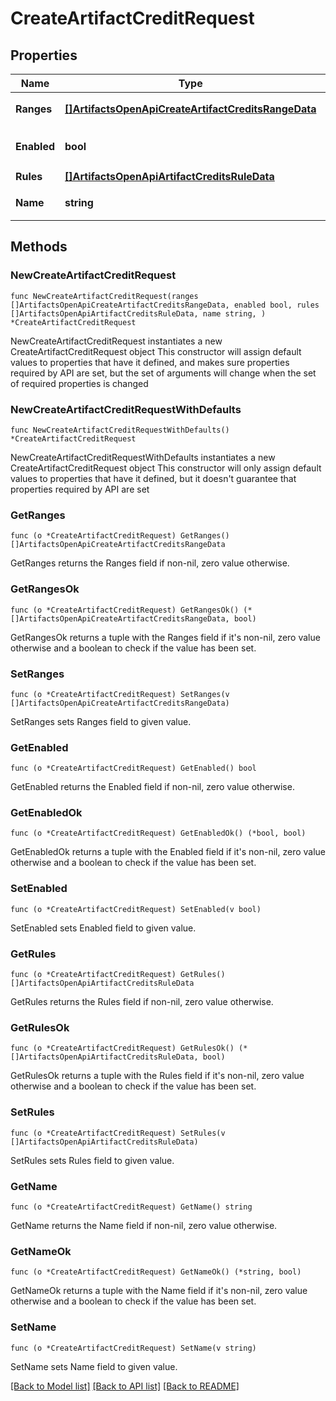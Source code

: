 # CreateArtifactCreditRequest

## Properties

Name | Type | Description | Notes
------------ | ------------- | ------------- | -------------
**Ranges** | [**[]ArtifactsOpenApiCreateArtifactCreditsRangeData**](ArtifactsOpenApiCreateArtifactCreditsRangeData.md) | 授信清单适用范围 | 
**Enabled** | **bool** | 是否启用 | [default to false]
**Rules** | [**[]ArtifactsOpenApiArtifactCreditsRuleData**](ArtifactsOpenApiArtifactCreditsRuleData.md) | 授信规则 | 
**Name** | **string** | 授信清单名称 | [default to ""]

## Methods

### NewCreateArtifactCreditRequest

`func NewCreateArtifactCreditRequest(ranges []ArtifactsOpenApiCreateArtifactCreditsRangeData, enabled bool, rules []ArtifactsOpenApiArtifactCreditsRuleData, name string, ) *CreateArtifactCreditRequest`

NewCreateArtifactCreditRequest instantiates a new CreateArtifactCreditRequest object
This constructor will assign default values to properties that have it defined,
and makes sure properties required by API are set, but the set of arguments
will change when the set of required properties is changed

### NewCreateArtifactCreditRequestWithDefaults

`func NewCreateArtifactCreditRequestWithDefaults() *CreateArtifactCreditRequest`

NewCreateArtifactCreditRequestWithDefaults instantiates a new CreateArtifactCreditRequest object
This constructor will only assign default values to properties that have it defined,
but it doesn't guarantee that properties required by API are set

### GetRanges

`func (o *CreateArtifactCreditRequest) GetRanges() []ArtifactsOpenApiCreateArtifactCreditsRangeData`

GetRanges returns the Ranges field if non-nil, zero value otherwise.

### GetRangesOk

`func (o *CreateArtifactCreditRequest) GetRangesOk() (*[]ArtifactsOpenApiCreateArtifactCreditsRangeData, bool)`

GetRangesOk returns a tuple with the Ranges field if it's non-nil, zero value otherwise
and a boolean to check if the value has been set.

### SetRanges

`func (o *CreateArtifactCreditRequest) SetRanges(v []ArtifactsOpenApiCreateArtifactCreditsRangeData)`

SetRanges sets Ranges field to given value.


### GetEnabled

`func (o *CreateArtifactCreditRequest) GetEnabled() bool`

GetEnabled returns the Enabled field if non-nil, zero value otherwise.

### GetEnabledOk

`func (o *CreateArtifactCreditRequest) GetEnabledOk() (*bool, bool)`

GetEnabledOk returns a tuple with the Enabled field if it's non-nil, zero value otherwise
and a boolean to check if the value has been set.

### SetEnabled

`func (o *CreateArtifactCreditRequest) SetEnabled(v bool)`

SetEnabled sets Enabled field to given value.


### GetRules

`func (o *CreateArtifactCreditRequest) GetRules() []ArtifactsOpenApiArtifactCreditsRuleData`

GetRules returns the Rules field if non-nil, zero value otherwise.

### GetRulesOk

`func (o *CreateArtifactCreditRequest) GetRulesOk() (*[]ArtifactsOpenApiArtifactCreditsRuleData, bool)`

GetRulesOk returns a tuple with the Rules field if it's non-nil, zero value otherwise
and a boolean to check if the value has been set.

### SetRules

`func (o *CreateArtifactCreditRequest) SetRules(v []ArtifactsOpenApiArtifactCreditsRuleData)`

SetRules sets Rules field to given value.


### GetName

`func (o *CreateArtifactCreditRequest) GetName() string`

GetName returns the Name field if non-nil, zero value otherwise.

### GetNameOk

`func (o *CreateArtifactCreditRequest) GetNameOk() (*string, bool)`

GetNameOk returns a tuple with the Name field if it's non-nil, zero value otherwise
and a boolean to check if the value has been set.

### SetName

`func (o *CreateArtifactCreditRequest) SetName(v string)`

SetName sets Name field to given value.



[[Back to Model list]](../README.md#documentation-for-models) [[Back to API list]](../README.md#documentation-for-api-endpoints) [[Back to README]](../README.md)


